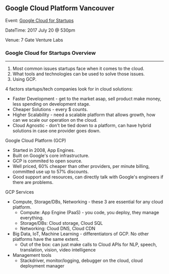 ## Google Cloud Platform Vancouver

Event: [Google Cloud for Startups](https://www.meetup.com/Google-Cloud-Platform-Vancouver/events/240630025/)

DateTime: 2017 July 20 @ 530pm

Venue: 7 Gate Venture Labs

### Google Cloud for Startups Overview
---
1. Most common issues startups face when it comes to the cloud.
2. What tools and technologies can be used to solve those issues.
3. Using GCP.

4 factors startups/tech companies look for in cloud solutions: 
- Faster Development - get to the market asap, sell product make money, less spending on development stage.
- Cheaper Solutions - every $ counts.
- Higher Scalability - need a scalable platform that allows growth, how can we scale our operation on the cloud.
- Cloud Agnostic - don't be tied down to a platform, can have hybrid solutions in case one provider goes down.

Google Cloud Platform (GCP)
- Started in 2008, App Engines. 
- Built on Google's core infrastructure. 
- GCP is commited to open source. 
- Well priced, 60% cheaper than other providers, per minute billing, committed use up to 57% discounts.
- Good support and resources, can directly talk with Google's engineers if there are problems.

GCP Services
- Compute, Storage/DBs, Networking - these 3 are essential for any cloud platform.
  - Compute: App Engine (PaaS) - you code, you deploy, they manage everything.
  - Storage/DBs: Cloud storage, Cloud SQL
   - Networking: Cloud DNS, Cloud CDN 
- Big Data, IoT, Machine Learning - differentiators of GCP. No other platforms have the same extent.
  - Out of the box: can just make calls to Cloud APIs for NLP, speech, translation, vision, video intelligence
- Management tools
  - Stackdriver, monitor/logging, debugger on the cloud, cloud deployment manager
